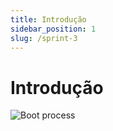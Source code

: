 ```yaml
---
title: Introdução
sidebar_position: 1
slug: /sprint-3
---
```


# Introdução

<img src="https://i.redd.it/q0dd3k02unqb1.gif" alt="Boot process" style="display: block; margin-left: auto; max-height: 30vh; margin-right: auto;" />
